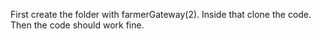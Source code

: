 First create the folder with farmerGateway(2).
Inside that clone the code.
Then the code should work fine.

